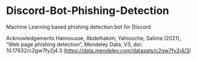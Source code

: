 # Discord-Bot-Phishing-Detection
Machine Learning based phishing detection bot for Discord


Acknowledgements
Hannousse, Abdelhakim; Yahiouche, Salima (2021), “Web page phishing detection”, Mendeley Data, V3, doi: 10.17632/c2gw7fy2j4.3 (https://data.mendeley.com/datasets/c2gw7fy2j4/3)
